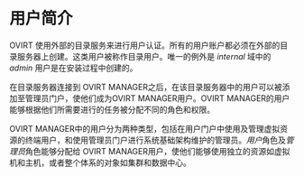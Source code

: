 # 用户简介

OVIRT
使用外部的目录服务来进行用户认证。所有的用户账户都必须在外部的目录服务器上创建。这类用户被称作目录用户。唯一的例外是
*internal* 域中的 *admin* 用户是在安装过程中创建的。

在目录服务器连接到 OVIRT
MANAGER之后，在该目录服务器中的用户可以被添加至管理员门户，使他们成为OVIRT
MANAGER用户。OVIRT
MANAGER的用户能够根据他们所需要进行的任务被分配不同的角色和权限。

OVIRT
MANAGER中的用户分为两种类型，包括在用户门户中使用及管理虚拟资源的终端用户，和使用管理员门户进行系统基础架构维护的管理员。*用户*角色及*管理员*角色能够分配给
OVIRT
MANAGER用户，使他们能够使用独立的资源如虚拟机和主机，或者整个体系的对象如集群和数据中心。

